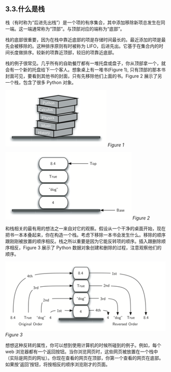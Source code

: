 
## 3.3.什么是栈

栈（有时称为“后进先出栈”）是一个项的有序集合，其中添加移除新项总发生在同一端。这一端通常称为“顶部”。与顶部对应的端称为“底部”。

栈的底部很重要，因为在栈中靠近底部的项是存储时间最长的。最近添加的项是最先会被移除的。这种排序原则有时被称为 LIFO，后进先出。它基于在集合内的时间长度做排序。较新的项靠近顶部，较旧的项靠近底部。

栈的例子很常见。几乎所有的自助餐厅都有一堆托盘或盘子，你从顶部拿一个，就会有一个新的托盘给下一个客人。想象桌上有一堆书(Figure 1), 只有顶部的那本书封面可见，要看到其他书的封面，只有先移除他们上面的书。Figure 2 展示了另一个栈，包含了很多 Python 对象。

![3.3.什么是栈](assets/3.3.%E4%BB%80%E4%B9%88%E6%98%AF%E6%A0%88.png)
*Figure 1*

![3.3.什么是栈.primitive](assets/3.3.%E4%BB%80%E4%B9%88%E6%98%AF%E6%A0%88.primitive.png)
*Figure 2*

和栈相关的最有用的想法之一来自对它的观察。假设从一个干净的桌面开始，现在把书一本本叠起来，你在构造一个栈。考虑下移除一本书会发生什么。移除的顺序跟刚刚被放置的顺序相反。栈之所以重要是因为它能反转项的顺序。插入跟删除顺序相反，Figure 3 展示了 Python 数据对象创建和删除的过程，注意观察他们的顺序。

![3.3.什么是栈.simplereversa](assets/3.3.%E4%BB%80%E4%B9%88%E6%98%AF%E6%A0%88.simplereversal.png)
*Figure 3*

想想这种反转的属性，你可以想到使用计算机的时候所碰到的例子。例如，每个 web 浏览器都有一个返回按钮。当你浏览网页时，这些网页被放置在一个栈中（实际是网页的网址）。你现在查看的网页在顶部，你第一个查看的网页在底部。如果按‘返回’按钮，将按相反的顺序浏览刚才的页面。
